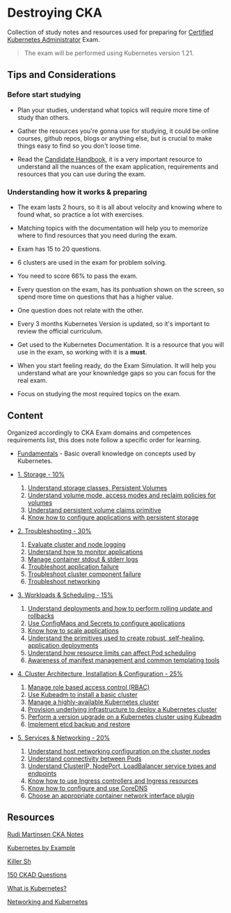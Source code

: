 # Destroying CKA

Collection of study notes and resources used for preparing for [Certified Kubernetes Administrator](https://training.linuxfoundation.org/certification/certified-kubernetes-administrator-cka/) Exam.

> The exam will be performed using Kubernetes version 1.21.

## Tips and Considerations

### Before start studying

- Plan your studies, understand what topics will require more time of study than others.

- Gather the resources you're gonna use for studying, it could be online courses, github repos, blogs or anything else, but is crucial to make things easy to find so you don't loose time.

- Read the [Candidate Handbook](https://docs.linuxfoundation.org/tc-docs/certification/lf-candidate-handbook), it is a very important resource to understand all the nuances of the exam application, requirements and resources that you can use during the exam.

### Understanding how it works & preparing

- The exam lasts 2 hours, so it is all about velocity and knowing where to found what, so practice a lot with exercises.

- Matching topics with the documentation will help you to memorize where to find resources that you need during the exam.

- Exam has 15 to 20 questions.

- 6 clusters are used in the exam for problem solving.

- You need to score 66% to pass the exam.

- Every question on the exam, has its pontuation shown on the screen, so spend more time on questions that has a higher value.

- One question does not relate with the other.

- Every 3 months Kubernetes Version is updated, so it's important to review the official curriculum.

- Get used to the Kubernetes Documentation. It is a resource that you will use in the exam, so working with it is a  **must**.

- When you start feeling ready, do the Exam Simulation. It will help you understand what are your knownledge gaps so you can focus for the real exam.

- Focus on studying the most required topics on the exam.

## Content

Organized accordingly to CKA Exam domains and competences requirements list, this does note follow a specific order for learning.

- [Fundamentals](0.fundamentals.md) - Basic overall knowledge on concepts used by Kubernetes.

- [1. Storage - 10%](1.storage.md)

    1. [Understand storage classes, Persistent Volumes](https://github.com/justjhon/destroying-cka/blob/main/1.storage.md#1-understand-storage-classes-persistent-volumes)
    2. [Understand volume mode, access modes and reclaim policies for volumes](https://github.com/justjhon/destroying-cka/blob/main/1.storage.md#2-understand-volume-mode-access-modes-and-reclaim-policies-for-volumes)
    3. [Understand persistent volume claims primitive](https://github.com/justjhon/destroying-cka/blob/main/1.storage.md#3-understand-persistent-volume-claims-primitive)
    4. [Know how to configure applications with persistent storage](https://github.com/justjhon/destroying-cka/blob/main/1.storage.md#4-know-how-to-configure-applications-with-persistent-storage)

- [2. Troubleshooting - 30%](2.troubleshooting.md)

    1. [Evaluate cluster and node logging](https://github.com/justjhon/destroying-cka/blob/main/2.troubleshooting.md#1-evaluate-cluster-and-node-logging)
    2. [Understand how to monitor applications](https://github.com/justjhon/destroying-cka/blob/main/2.troubleshooting.md#2-understand-how-to-monitor-applications)
    3. [Manage container stdout & stderr logs](https://github.com/justjhon/destroying-cka/blob/main/2.troubleshooting.md#3-manage-container-stdout--stderr-logs)
    4. [Troubleshoot application failure](https://github.com/justjhon/destroying-cka/blob/main/2.troubleshooting.md#4-troubleshoot-application-failure)
    5. [Troubleshoot cluster component failure](https://github.com/justjhon/destroying-cka/blob/main/2.troubleshooting.md#5-troubleshoot-cluster-component-failure)
    6. [Troubleshoot networking](https://github.com/justjhon/destroying-cka/blob/main/2.troubleshooting.md#6-troubleshoot-networking)

- [3. Workloads & Scheduling - 15%](3.workloads_&_scheduling.md)

    1. [Understand deployments and how to perform rolling update and rollbacks](https://github.com/justjhon/destroying-cka/blob/main/3.workloads_%26_scheduling.md#1-understand-deployments-and-how-to-perform-rolling-update-and-rollbacks)
    2. [Use ConfigMaps and Secrets to configure applications](https://github.com/justjhon/destroying-cka/blob/main/3.workloads_%26_scheduling.md#2-use-configmaps-and-secrets-to-configure-applications)
    3. [Know how to scale applications](https://github.com/justjhon/destroying-cka/blob/main/3.workloads_%26_scheduling.md#3-know-how-to-scale-applications)
    4. [Understand the primitives used to create robust, self-healing, application deployments](https://github.com/justjhon/destroying-cka/blob/main/3.workloads_%26_scheduling.md#4-understand-the-primitives-used-to-create-robust-self--healing-application-deployments)
    5. [Understand how resource limits can affect Pod scheduling](https://github.com/justjhon/destroying-cka/blob/main/3.workloads_%26_scheduling.md#5-understand-how-resource-limits-can-affect-pod-scheduling)
    6. [Awareness of manifest management and common templating tools](https://github.com/justjhon/destroying-cka/blob/main/3.workloads_%26_scheduling.md#6-awareness-of-manifest-management-and-common-templating-tools)

- [4. Cluster Architecture, Installation & Configuration - 25%](4.cluster_architecture_installation_&_configuration.md)

    1. [Manage role based access control (RBAC)](https://github.com/justjhon/destroying-cka/blob/main/4.cluster_architecture_installation_&_configuration.md#1-manage-role-based-access-control-rbac)
    2. [Use Kubeadm to install a basic cluster](https://github.com/justjhon/destroying-cka/blob/main/4.cluster_architecture_installation_&_configuration.md#2-use-kubeadm-to-install-a-basic-cluster)
    3. [Manage a highly-available Kubernetes cluster](https://github.com/justjhon/destroying-cka/blob/main/4.cluster_architecture_installation_&_configuration.md#3-manage-a-high-availability-kubernetes-cluster)
    4. [Provision underlying infrastructure to deploy a Kubernetes cluster](https://github.com/justjhon/destroying-cka/blob/main/4.cluster_architecture_installation_&_configuration.md#4-provision-underlying-infrastructure-to-deploy-a-kubernetes-cluster)
    5. [Perform a version upgrade on a Kubernetes cluster using Kubeadm](https://github.com/justjhon/destroying-cka/blob/main/4.cluster_architecture_installation_&_configuration.md#5-perform-a-version-upgrade-on-a-kubernetes-cluster-using-kubeadm)
    6. [Implement etcd backup and restore](https://github.com/justjhon/destroying-cka/blob/main/4.cluster_architecture_installation_&_configuration.md#6-implement-etcd-backup-and-restore)

- [5. Services & Networking - 20%](5.services_&_networking.md)

    1. [Understand host networking configuration on the cluster nodes](https://github.com/justjhon/destroying-cka/blob/main/4.cluster_architecture_installation_&_configuration.md#1-manage-role-based-access-control-rbac)
    2. [Understand connectivity between Pods](https://github.com/justjhon/destroying-cka/blob/main/5.services_%26_networking.md#2-understand-connectivity-between-pods)
    3. [Understand ClusterIP, NodePort, LoadBalancer service types and endpoints](https://github.com/justjhon/destroying-cka/blob/main/5.services_%26_networking.md#3-understand-clusterip-nodeport-loadbalancer-service-types-and-endpoints)
    4. [Know how to use Ingress controllers and Ingress resources](https://github.com/justjhon/destroying-cka/blob/main/5.services_%26_networking.md#4-know-how-to-use-ingress-controllers-and-ingress-resources)
    5. [Know how to configure and use CoreDNS](https://github.com/justjhon/destroying-cka/blob/main/5.services_%26_networking.md#5-know-how-to-configure-and-use-coredns)
    6. [Choose an appropriate container network interface plugin](https://github.com/justjhon/destroying-cka/blob/main/5.services_%26_networking.md#6-choose-an-appropriate-container-network-interface-plugin)

## Resources

[Rudi Martinsen CKA Notes](https://rudimartinsen.com/cka-resources/)

[Kubernetes by Example](https://www.kubernetesbyexample.com/)

[Killer Sh](https://killer.sh/)

[150 CKAD Questions](https://medium.com/bb-tutorials-and-thoughts/practice-enough-with-these-questions-for-the-ckad-exam-2f42d1228552)

[What is Kubernetes?](https://www.redhat.com/en/topics/containers/what-is-kubernetes)

[Networking and Kubernetes](https://www.oreilly.com/library/view/networking-and-kubernetes/9781492081647/)

